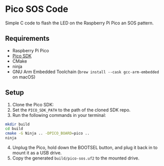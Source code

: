 # Pico SOS Code

Simple C code to flash the LED on the Raspberry Pi Pico an SOS pattern.

## Requirements
- Raspberry Pi Pico
- [Pico SDK](https://github.com/raspberrypi/pico-sdk)
- CMake
- ninja
- GNU Arm Embedded Toolchain (`brew install --cask gcc-arm-embedded` on macOS)

## Setup

1. Clone the Pico SDK:
2. Set the `PICO_SDK_PATH` to the path of the cloned SDK repo.
3. Run the following commands in your terminal:

```bash
mkdir build
cd build
cmake -G Ninja .. -DPICO_BOARD=pico ..
ninja
```

4. Unplug the Pico, hold down the BOOTSEL button, and plug it back in to mount it as a USB drive.
5. Copy the generated `build/pico-sos.uf2` to the mounted drive.
